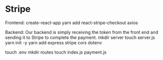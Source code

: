 # Stripe

Frontend:
create-react-app
yarn add react-stripe-checkout axios

Backend:
Our backend is simply receiving the token from the front end and sending it to Stripe to complete the payment.
mkdir server
touch server.js
yarn init -y
yarn add express stripe cors dotenv

touch .env
mkdir routes
touch index.js payment.js
